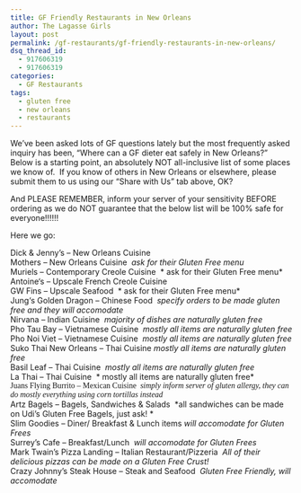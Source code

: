 ```yaml
---
title: GF Friendly Restaurants in New Orleans
author: The Lagasse Girls
layout: post
permalink: /gf-restaurants/gf-friendly-restaurants-in-new-orleans/
dsq_thread_id:
  - 917606319
  - 917606319
categories:
  - GF Restaurants
tags:
  - gluten free
  - new orleans
  - restaurants
---
```

We&#8217;ve been asked lots of GF questions lately but the most frequently asked inquiry has been, &#8220;Where can a GF dieter eat safely in New Orleans?&#8221;  Below is a starting point, an absolutely NOT all-inclusive list of some places we know of.  If you know of others in New Orleans or elsewhere, please submit them to us using our &#8220;Share with Us&#8221; tab above, OK?

And PLEASE REMEMBER, inform your server of your sensitivity BEFORE ordering as we do NOT guarantee that the below list will be 100% safe for everyone!!!!!!

Here we go:

<span><span><span><span>Dick & Jenny&#8217;s &#8211; New Orleans Cuisine<br /> <span>Mothers &#8211; New Orleans Cuisine  *ask for their <span>Gluten Free menu* </span><br /> <span>Muriels <span>&#8211; Contempor<span>ary Creole Cuisine  * ask for <span>their <span>Gluten Free menu*<br /> <span>Antoine<span>&#8216;s &#8211; Upscale <span>French Cr<span>eole <span>Cuisine<br /> <span>GW Fins &#8211; Upscale S<span>eafood  <span>* <span>ask for their Gluten Free men<span>u*<br /> <span>Jung<span>&#8216;s Golden Dragon &#8211; Chinese Food  <span>*specify orders to be made gluten free and they will accomo<span>date*<br /> <span>Nirvana &#8211; Indian Cuisine  *<span>ma<span>jority of dishes are natu<span>ra<span><span>lly</span> gluten free* </span></span></span></span><br /> <span>Pho Tau B<span>ay &#8211; <span>Vietnames<span>e Cuisine  <span>*mostly all<span> items are naturally <span>gluten free*<br /> <span>Pho Noi Viet &#8211; Vietnamese Cuisine  *<span>mostly all <span>items are naturally glu<span>ten free*<br /> <span>Suko Thai New <span>Orleans &#8211; Thai Cuisine *mostly all items are naturally gluten free*<br /> <span>Basil Le<span>af &#8211; Thai Cuisine  <span>*mostly all it<span>ems are naturally gluten free*<br /> <span>La Thai &#8211; Thai Cuisine  * mostly all <span>items are naturally gluten free*<br /> </span></span></span></span></span></span></span></span></span></span></span></span></span></span></span></span></span></span></span></span></span></span></span></span></span></span></span></span></span></span></span></span></span></span></span></span></span></span></span></span></span></span></span></span><span><span style="font-family: georgia,serif"><span><span><span><span><span><span><span><span><span><span><span><span><span><span><span><span><span><span><span><span><span><span><span><span><span><span><span><span><span><span><span><span><span><span><span><span><span><span><span><span><span><span><span><span><span><span><span><span><span><span><span><span><span><span><span><span><span><span><span><span><span><span><span><span><span><span><span><span><span><span><span><span><span><span><span style="font-family: georgia,serif"><span><span><span><span><span><span><span><span><span><span><span><span><span><span><span><span><span><span><span><span><span><span><span><span><span><span><span><span><span><span><span><span><span><span><span><span><span><span><span><span><span><span><span><span><span><span><span><span><span><span><span><span><span><span><span><span><span><span><span><span><span><span><span><span><span><span><span><span><span><span><span><span><span><span><span><span><span><span><span><span><span><span>Juans Flying Burrito &#8211; Mexican Cuisine  *simply inform server of gluten allergy, they can do mostly everything usi<span>ng corn <span>tortillas instead*<br /> </span></span></span></span></span></span></span></span></span></span></span></span></span></span></span></span></span></span></span></span></span></span></span></span></span></span></span></span></span></span></span></span></span></span></span></span></span></span></span></span></span></span></span></span></span></span></span></span></span></span></span></span></span></span></span></span></span></span></span></span></span></span></span></span></span></span></span></span></span></span></span></span></span></span></span></span></span></span></span></span></span></span></span></span></span></span></span></span></span></span></span></span></span></span></span></span></span></span></span></span></span></span></span></span></span></span></span></span></span></span></span></span></span></span></span></span></span></span></span></span></span></span></span></span></span></span></span></span></span></span></span></span></span></span></span></span></span></span></span></span></span></span></span></span></span></span></span></span></span></span></span></span></span></span></span></span></span></span></span></span></span><span>Artz <span>Bage<span>ls &#8211; <span>Bagel<span>s, Sandwiches <span>& Salads  *all sandwiches can be made on Udi&#8217;s Gluten Free Bagels, just a<span>sk<span>! *<br /> <span>Slim Goodies &#8211; Diner<span>/ Breakfast <span>& Lu<span>nch items *<span>will</span> accomodate for <span>Gluten Frees<span>*<br /> <span>Surrey&#8217;s Cafe &#8211; Brea<span>kfa<span>st/<span>Lunch  *will accomodate for Gluten Frees*<br /> <span>Mark Twain&#8217;s Pizza Landing &#8211; Italian <span>Restaurant/Pizzeria  *<span>All <span>of their delicious pizzas c<span>an be made on a G<span>lu<span>ten Free <span>Crust!*<br /> <span>Crazy Johnny&#8217;s Steak House &#8211; Steak and Seafood  <span>*Gluten Free Friendly, will accomodate* </span></span></span></span></span></span></span></span></span></span></span></span></span></span></span></span></span></span></span></span></span></span></span></span></span></span></span></span>